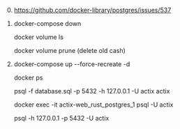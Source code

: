 0) https://github.com/docker-library/postgres/issues/537


1) docker-compose down

    docker volume ls

    docker volume prune (delete old cash)


2) docker-compose up --force-recreate -d

    docker ps 

    psql -f database.sql -p 5432 -h 127.0.0.1 -U actix actix

    docker exec -it actix-web_rust_postgres_1 psql -U actix

    psql -h 127.0.0.1 -p 5432 -U actix
